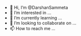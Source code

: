 - 👋 Hi, I’m @DarshanSammeta
- 👀 I’m interested in ...
- 🌱 I’m currently learning ...
- 💞️ I’m looking to collaborate on ...
- 📫 How to reach me ...

<!---
DarshanSammeta/DarshanSammeta is a ✨ special ✨ repository because its `README.md` (this file) appears on your GitHub profile.
You can click the Preview link to take a look at your changes.
--->
